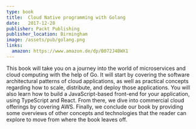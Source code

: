 ```yaml
---
type: book
title:  Cloud Native programming with Golang
date:   2017-12-28
publisher: Packt Publishing
publisher_location: Birmingham
image: /assets/pub/golang.png
links:
  amazon: https://www.amazon.de/dp/B072J4BWX1
---
```


This book will take you on a journey into the world of microservices and cloud computing with the help of Go. It will start by covering the software architectural patterns of cloud applications, as well as practical concepts regarding how to scale, distribute, and deploy those applications. You will also learn how to build a JavaScript-based front-end for your application, using TypeScript and React. From there, we dive into commercial cloud offerings by covering AWS. Finally, we conclude our book by providing some overviews of other concepts and technologies that the reader can explore to move from where the book leaves off.